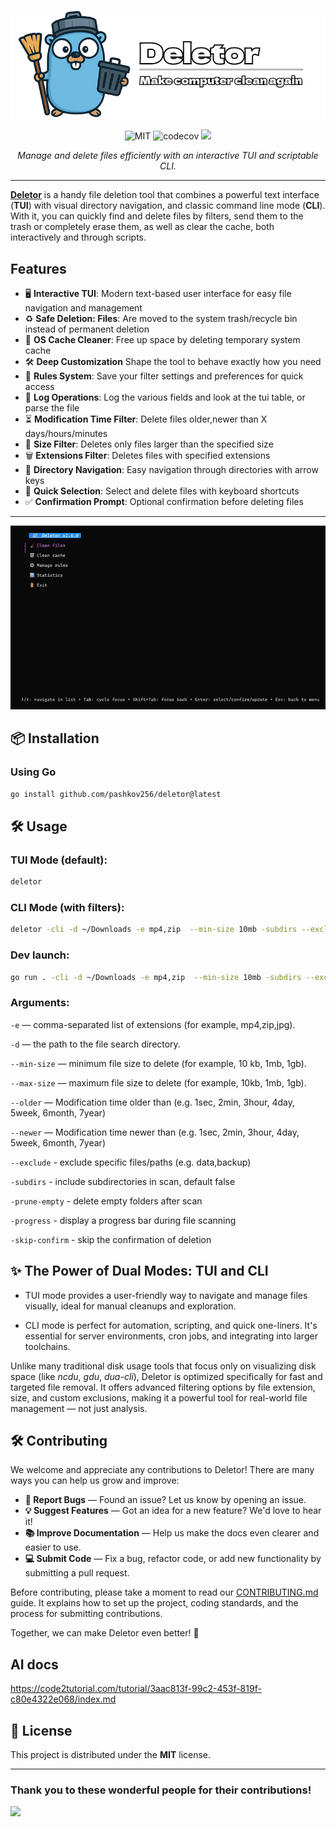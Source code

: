 <p align="center">
  <a href="https://github.com/pashkov256/deletor"><img src="https://raw.githubusercontent.com/pashkov256/media/refs/heads/main/deletor/logo_v3.png" alt="deletor"></a>
</p>

<p align="center">
          <a><img src="https://img.shields.io/badge/license-MIT-blue" alt="MIT"></a>
        <a><img src="https://codecov.io/gh/pashkov256/deletor/graph/badge.svg?token=AGOWZDF04Y" alt="codecov"></a>
         <a href="https://goreportcard.com/report/github.com/pashkov256/deletor"> <img src="https://goreportcard.com/badge/github.com/pashkov256/deletor"/></a>

<p align="center">
    <em>Manage and delete files efficiently with an interactive TUI and scriptable CLI.</em>
</p>

<hr>
</p>



<a href="https://code2tutorial.com/tutorial/3aac813f-99c2-453f-819f-c80e4322e068/index.md"><b>Deletor</b></a> is a handy file deletion tool that combines a powerful text interface (**TUI**) with visual directory navigation, and classic command line mode (**CLI**). With it, you can quickly find and delete files by filters, send them to the trash or completely erase them, as well as clear the cache, both interactively and through scripts.

## Features
- 🖥️ **Interactive TUI**: Modern text-based user interface for easy file navigation and management
- ♻️ **Safe Deletion: Files**: Are moved to the system trash/recycle bin instead of permanent deletion
- 🧹 **OS Cache Cleaner**: Free up space by deleting temporary system cache
- 🛠️ **Deep Customization** Shape the tool to behave exactly how you need
- 🧠 **Rules System**: Save your filter settings and preferences for quick access
- 📖 **Log Operations**: Log the various fields and look at the tui table, or parse the file  
- ⏳ **Modification Time Filter**: Delete files older,newer than X days/hours/minutes
- 📏 **Size Filter**: Deletes only files larger than the specified size
- 🗑️ **Extensions Filter**: Deletes files with specified extensions
- 📂 **Directory Navigation**: Easy navigation through directories with arrow keys
- 🎯 **Quick Selection**: Select and delete files with keyboard shortcuts
- ✅ **Confirmation Prompt**: Optional confirmation before deleting files

---
<p align="center">
  <img src="https://raw.githubusercontent.com/pashkov256/media/refs/heads/main/deletor2.gif" alt="Project Banner" />
</p>

## 📦 Installation

### Using Go
```bash
go install github.com/pashkov256/deletor@latest
```

## 🛠 Usage

### TUI Mode (default):

```bash
deletor
```
### CLI Mode (with filters):
```bash
deletor -cli -d ~/Downloads -e mp4,zip  --min-size 10mb -subdirs --exclude data,backup
```
### Dev launch:
```bash
go run . -cli -d ~/Downloads -e mp4,zip  --min-size 10mb -subdirs --exclude data,backup
```

### Arguments:
`-e` — comma-separated list of extensions (for example, mp4,zip,jpg).

`-d` — the path to the file search directory.

`--min-size` — minimum file size to delete (for example, 10 kb, 1mb, 1gb).

`--max-size` — maximum file size to delete (for example, 10kb, 1mb, 1gb).

`--older` — Modification time older than (e.g. 1sec, 2min, 3hour, 4day, 5week, 6month, 7year)

`--newer` — Modification time newer than (e.g. 1sec, 2min, 3hour, 4day, 5week, 6month, 7year)

`--exclude` - exclude specific files/paths (e.g. data,backup)

`-subdirs` - include subdirectories in scan, default false

`-prune-empty` - delete empty folders after scan

`-progress` - display a progress bar during file scanning

`-skip-confirm` - skip the confirmation of deletion


## ✨ The Power of Dual Modes: TUI and CLI

- TUI mode provides a user-friendly way to navigate and manage files visually, ideal for manual cleanups and exploration.

- CLI mode is perfect for automation, scripting, and quick one-liners. It's essential for server environments, cron jobs, and integrating into larger toolchains.

Unlike many traditional disk usage tools that focus only on visualizing disk space (like *ncdu*, *gdu*, *dua-cli*), Deletor is optimized specifically for fast and targeted file removal.
It offers advanced filtering options by file extension, size, and custom exclusions, making it a powerful tool for real-world file management — not just analysis.


## 🛠 Contributing
We welcome and appreciate any contributions to Deletor!
There are many ways you can help us grow and improve:

- **🐛 Report Bugs** — Found an issue? Let us know by opening an issue.
- **💡 Suggest Features** — Got an idea for a new feature? We'd love to hear it!
- **📚 Improve Documentation** — Help us make the docs even clearer and easier to use.
- **💻 Submit Code** — Fix a bug, refactor code, or add new functionality by submitting a pull request.

Before contributing, please take a moment to read our [CONTRIBUTING.md](https://github.com/pashkov256/deletor/blob/main/CONTRIBUTING.md) guide.
It explains how to set up the project, coding standards, and the process for submitting contributions. 

Together, we can make Deletor even better! 🚀


## AI docs
<a href="https://code2tutorial.com/tutorial/3aac813f-99c2-453f-819f-c80e4322e068/index.md">https://code2tutorial.com/tutorial/3aac813f-99c2-453f-819f-c80e4322e068/index.md</a>



## 📜 License
This project is distributed under the **MIT** license.

--- 
### Thank you to these wonderful people for their contributions!

<a href="https://github.com/pashkov256/deletor/graphs/contributors">
  <img src="https://contrib.rocks/image?repo=pashkov256/deletor" />
</a>
